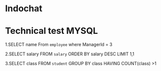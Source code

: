 # Indochat

# Technical test MYSQL
1.SELECT name From `employee` where ManagerId = 3

2.SELECT  salary FROM `salary` ORDER BY salary DESC LIMIT 1,1

3.SELECT class FROM `student` GROUP BY class HAVING COUNT(class) >1
